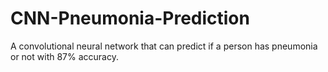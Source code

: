 # CNN-Pneumonia-Prediction
A convolutional neural network that can predict if a person has pneumonia or not with 87% accuracy.
